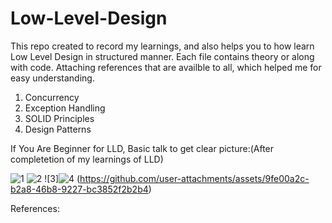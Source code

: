 # Low-Level-Design
This repo created to record my learnings, and also helps you to how learn Low Level Design in structured manner.
Each file contains theory or along with code.
Attaching references that are availble to all, which helped me for easy understanding.

1. Concurrency
2. Exception Handling
1. SOLID Principles
2. Design Patterns

If You Are Beginner for LLD, Basic talk to get clear picture:(After completetion of my learnings of LLD)


![1](https://github.com/user-attachments/assets/ada215aa-32ce-466a-928c-59234d36e9cc)
![2](https://github.com/user-attachments/assets/95a2a1e1-1163-493c-a7af-b81f7edba14d)
![3]![4](https://github.com/user-attachments/assets/64ef6ff9-17fd-4900-a23b-6bbb671422e8)
(https://github.com/user-attachments/assets/9fe00a2c-b2a8-46b8-9227-bc3852f2b2b4)

References:

